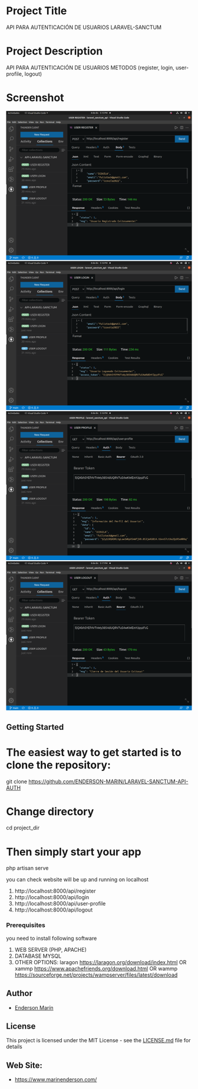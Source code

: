 # Project Title

API PARA AUTENTICACIÓN DE USUARIOS LARAVEL-SANCTUM

# Project Description

API PARA AUTENTICACIÓN DE USUARIOS METODOS (register, login, user-profile, logout)

# Screenshot

![](public/assets/img/register.png)
![](public/assets/img/login.png)
![](public/assets/img/profile.png)
![](public/assets/img/logout.png)

## Getting Started

# The easiest way to get started is to clone the repository:

git clone https://github.com/ENDERSON-MARIN/LARAVEL-SANCTUM-API-AUTH

# Change directory

cd project_dir

# Then simply start your app

php artisan serve

you can check website will be up and running on localhost
1) http://localhost:8000/api/register
2) http://localhost:8000/api/login
3) http://localhost:8000/api/user-profile
4) http://localhost:8000/api/logout

### Prerequisites

you need to install following software

1.  WEB SERVER (PHP, APACHE)
2.  DATABASE MYSQL
3.  OTHER OPTIONS:
    laragon https://laragon.org/download/index.html
    OR
    xammp https://www.apachefriends.org/download.html
    OR
    wammp https://sourceforge.net/projects/wampserver/files/latest/download

## Author

-   [Enderson Marín](https://github.com/ENDERSON-MARIN)

## License

This project is licensed under the MIT License - see the [LICENSE.md](LICENSE.md) file for details

## Web Site:

-   https://www.marinenderson.com/
